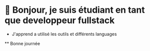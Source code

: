 # 👋 Bonjour, je suis étudiant en tant que developpeur fullstack

* J'apprend a utilisé les outils et différents languages

** Bonne journée
